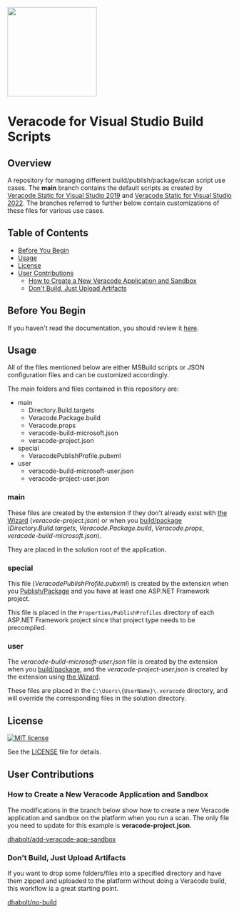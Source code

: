<img src="https://help.veracode.com/internal/api/webapp/header/logo" width="200" /><br>

# Veracode for Visual Studio Build Scripts

## Overview

A repository for managing different build/publish/package/scan script use cases. The **main** branch contains the default scripts as created by [Veracode Static for Visual Studio 2019](https://marketplace.visualstudio.com/items?itemName=Veracode.StaticForVs2019) and [Veracode Static for Visual Studio 2022](https://marketplace.visualstudio.com/items?itemName=Veracode.StaticForVs2022). The branches referred to further below contain customizations of these files for various use cases.

## Table of Contents
- [Before You Begin](#before-you-begin)
- [Usage](#usage)
- [License](#license)
- [User Contributions](#user-contributions)
  - [How to Create a New Veracode Application and Sandbox](#how-to-create-a-new-veracode-application-and-sandbox)
  - [Don't Build, Just Upload Artifacts](#dont-build-just-upload-artifacts)

## Before You Begin

If you haven't read the documentation, you should review it [here](https://marketplace.visualstudio.com/items?itemName=Veracode.StaticForVs2022#veracode-static-for-visual-studio-documentation-preview).

## Usage

All of the files mentioned below are either MSBuild scripts or JSON configuration files and can be customized accordingly.

The main folders and files contained in this repository are:
- main
  - Directory.Build.targets
  - Veracode.Package.build
  - Veracode.props
  - veracode-build-microsoft.json
  - veracode-project.json
- special
  - VeracodePublishProfile.pubxml
- user
  - veracode-build-microsoft-user.json
  - veracode-project-user.json

### main

These files are created by the extension if they don't already exist with [the Wizard](https://marketplace.visualstudio.com/items?itemName=Veracode.StaticForVs2022#the-wizard) (*veracode-project.json*) or when you [build/package](https://marketplace.visualstudio.com/items?itemName=Veracode.StaticForVs2022#buildpackage-and-publishpackage) (*Directory.Build.targets*, *Veracode.Package.build*, *Veracode.props*, *veracode-build-microsoft.json*).

They are placed in the solution root of the application.

### special

This file (*VeracodePublishProfile.pubxml*) is created by the extension when you [Publish/Package](https://marketplace.visualstudio.com/items?itemName=Veracode.StaticForVs2022#buildpackage-and-publishpackage) and you have at least one <span>ASP.</span>NET Framework project.

This file is placed in the `Properties/PublishProfiles` directory of each <span>ASP.</span>NET Framework project since that project type needs to be precompiled.

### user

The *veracode-build-microsoft-user.json* file is created by the extension when you [build/package](https://marketplace.visualstudio.com/items?itemName=Veracode.StaticForVs2022#buildpackage-and-publishpackage), and the *veracode-project-user.json* is created by the extension using [the Wizard](https://marketplace.visualstudio.com/items?itemName=Veracode.StaticForVs2022#the-wizard).

These files are placed in the `C:\Users\{UserName}\.veracode` directory, and will override the corresponding files in the solution directory.

## License
[![MIT license](https://img.shields.io/badge/License-MIT-blue.svg)](LICENSE)

See the [LICENSE](LICENSE) file for details.

## User Contributions

### How to Create a New Veracode Application and Sandbox

The modifications in the branch below show how to create a new Veracode application and sandbox on the platform when you run a scan. The only file you need to update for this example is **veracode-project.json**.

[dhabolt/add-veracode-app-sandbox](https://github.com/veracode/static-for-vs-build-scripts/tree/dhabolt/add-veracode-app-sandbox)

### Don't Build, Just Upload Artifacts

If you want to drop some folders/files into a specified directory and have them zipped and uploaded to the platform without doing a Veracode build, this workflow is a great starting point.

[dhabolt/no-build](https://github.com/veracode/static-for-vs-build-scripts/tree/dhabolt/no-build)
